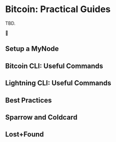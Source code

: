# Bitcoin: Practical Guides

TBD.

:construction:

## Setup a MyNode

## Bitcoin CLI: Useful Commands

## Lightning CLI: Useful Commands

## Best Practices

## Sparrow and Coldcard

## Lost+Found

